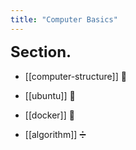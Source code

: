 ```yaml
---
title: "Computer Basics"
---
```


<div id="sections"></div>

<script>
    function add_section(url, image, title)
    {
        let main = document.getElementById('sections');

        let body = document.createElement('div');
        let obj = document.createElement('a');
        obj.setAttribute('class', 'section');
        let url_ = "https://giana-blog.netlify.app/" + url + "/";
        obj.setAttribute('href', url_);

        let preimage = document.createElement('img');
        preimage.setAttribute('class', 'secimg');
        preimage.setAttribute('src', "https://giana-blog.netlify.app/assets/"+image);
        obj.appendChild(preimage);

        let h2 = document.createElement('h2');
        h2.setAttribute('class', "sec-title");
        h2.innerText = title;
        obj.appendChild(h2);

        body.appendChild(obj);
        main.appendChild(body);
    }
    add_section("computer-structure", "argb.png", "Computer Structure");
    add_section("ubuntu", "argb.png", "Ubuntu");
    add_section("docker", "argb.png", "Docker");
    add_section("algorithm", "argb.png", "Algorithm");
</script>
    
# Section.

- [[computer-structure]] 🧱

- [[ubuntu]] 🐒

- [[docker]] 🐋

- [[algorithm]] ➗


<style>
    .section
    {
        display: grid;
        place-items: center normal;
        padding: 2vw 0vw;

        padding: 0 0.1em;

  transition: all 300ms linear;

  &:hover {
    transition: all 300ms linear;
    transform: translate(0px, -10px);
    box-shadow: 0 17px 20px -18px rgba(0, 0, 0, 1);
  }
  &:hover h2
  {
    transition: all 300ms linear;
    color: #faab78;
  }

  &:after {
    position: relative;
    top: -0.5em;
    font-size: 0.7em;
    content: "↗";
    color: #aaaaaa;
  }
  &.internal-link:after,
  &.footnote:after,
  &.reversefootnote:after {
    content: "";
  }
    }
    .sections
    {
        display: flex;
        margin: 4.5vw 5vw;
    }
    .secimg
    {
        width: 16vw;
        height: 13vw;
        border-radius: 10px;
        margin: 0em 0em;
        margin-right: 3vw;
        vertical-align: middle;
    }
    h1
    {
        font-size: 2.5vw;
        margin-top:0em;

    }
    h2
    {
        height:3vw;
        width:16vw;
    }
</style>


